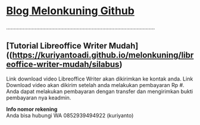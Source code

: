 # [Blog Melonkuning Github](https://kuriyantoadi.github.io/melonkuning/)
...................................................................................................

## [Tutorial Libreoffice Writer Mudah]((https://kuriyantoadi.github.io/melonkuning/libreoffice-writer-mudah/silabus)

Link download video Libreoffice Writer akan dikirimkan ke kontak anda. Link Download video akan dikirim setelah anda melakukan pembayaran Rp #.
Anda dapat melakukan pembayaran dengan transfer dan mengirimkan bukti pembayaran nya keadmin.

**Info nomor rekening**
<br>Anda bisa hubungi WA 0852939494922 (kuriyanto)
